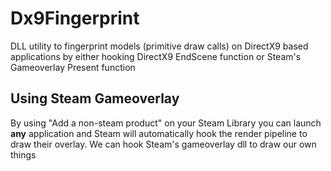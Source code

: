 # Dx9Fingerprint
DLL utility to fingerprint models (primitive draw calls) on DirectX9 based applications by either hooking DirectX9 EndScene function or Steam's Gameoverlay Present function

## Using Steam Gameoverlay

By using "Add a non-steam product" on your Steam Library you can launch **any** application and Steam will automatically hook the render pipeline to draw their overlay. We can hook Steam's gameoverlay dll to draw our own things

